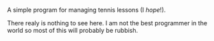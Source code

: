 A simple program for managing tennis lessons (I _hope_!).

There realy is nothing to see here. I am not the best programmer in the world so most of this will probably be rubbish.
